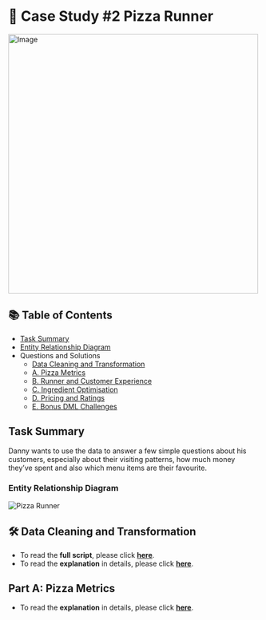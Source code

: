 # 🍕 Case Study #2 Pizza Runner

<img src="https://github.com/user-attachments/assets/c3bf086f-7b94-4286-976a-f4f7eb8dce8c" alt="Image" width="500" height="520">

## 📚 Table of Contents
- [Task Summary](#task-summary)
- [Entity Relationship Diagram](#entity-relationship-diagram)
- Questions and Solutions
	- [Data Cleaning and Transformation](#data-cleaning-and-transformation)
	-  [A. Pizza Metrics](#part-a:-pizza-metrics)
	-  [B. Runner and Customer Experience](#runner-and-customer-experience)
	-  [C. Ingredient Optimisation](#ingredient-optimisation)
	-  [D. Pricing and Ratings](#pricing-and-ratings)
	-  [E. Bonus DML Challenges](#bonus-dml-challenges)

## Task Summary
Danny wants to use the data to answer a few simple questions about his customers, especially about their visiting patterns, how much money they’ve spent and also which menu items are their favourite.

### Entity Relationship Diagram

![Pizza Runner](https://github.com/katiehuangx/8-Week-SQL-Challenge/assets/81607668/78099a4e-4d0e-421f-a560-b72e4321f530)

## 🛠️ Data Cleaning and Transformation

- To read the **full script**, please click **[here](https://github.com/nacht29/8-Week-SQL-Challenge/blob/main/pizza_runner/data-cleaning/cleaning.sql)**.
- To read the **explanation** in details, please click **[here](https://github.com/nacht29/8-Week-SQL-Challenge/blob/main/pizza_runner/data-cleaning/README.md)**.

## Part A: Pizza Metrics

- To read the **explanation** in details, please click **[here](https://github.com/nacht29/8-Week-SQL-Challenge/blob/main/pizza_runner/part-a/README.md)**.
